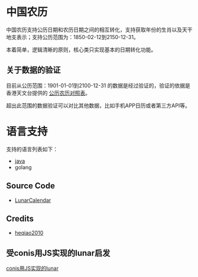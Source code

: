 # 中国农历
中国农历支持公历日期和农历日期之间的相互转化，支持获取年份的生肖以及天干地支表示；支持公历范围为：1850-02-12到2150-12-31。

本着简单，逻辑清晰的原则，核心类只实现基本的日期转化功能。

## 关于数据的验证
目前从公历范围：1901-01-01到2100-12-31 的数据是经过验证的，验证的依据是香港天文台提供的
[公历农历对照表](https://www.hko.gov.hk/tc/gts/time/conversion1_text.htm)。

超出此范围的数据验证可以对比其他数据，比如手机APP日历或者第三方API等。

# 语言支持

支持的语言列表如下：
- [java](https://github.com/heqiao2010/LunarCalendar/tree/master/java)
- golang

## Source Code

 - [LunarCalendar](https://github.com/heqiao2010/LunarCalendar)


## Credits

  - [heqiao2010](https://github.com/heqiao2010)

## 受conis用JS实现的lunar启发
[conis用JS实现的lunar](http://github.com/conis/lunar)